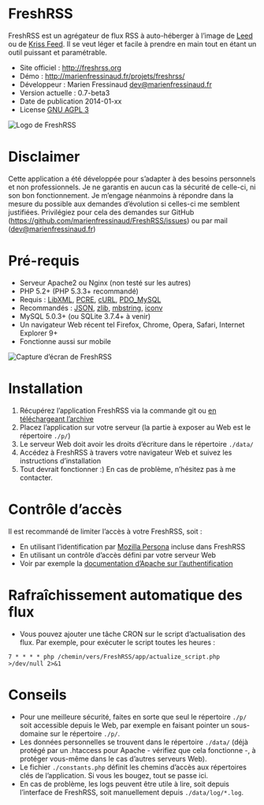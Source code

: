 # FreshRSS
FreshRSS est un agrégateur de flux RSS à auto-héberger à l’image de [Leed](http://projet.idleman.fr/leed/) ou de [Kriss Feed](http://tontof.net/kriss/feed/).
Il se veut léger et facile à prendre en main tout en étant un outil puissant et paramétrable.

* Site officiel : http://freshrss.org
* Démo : http://marienfressinaud.fr/projets/freshrss/
* Développeur : Marien Fressinaud <dev@marienfressinaud.fr>
* Version actuelle : 0.7-beta3
* Date de publication 2014-01-xx
* License [GNU AGPL 3](http://www.gnu.org/licenses/agpl-3.0.html)

![Logo de FreshRSS](http://marienfressinaud.fr/data/images/freshrss/freshrss_title.png)

# Disclaimer
Cette application a été développée pour s’adapter à des besoins personnels et non professionnels.
Je ne garantis en aucun cas la sécurité de celle-ci, ni son bon fonctionnement.
Je m’engage néanmoins à répondre dans la mesure du possible aux demandes d’évolution si celles-ci me semblent justifiées.
Privilégiez pour cela des demandes sur GitHub
(https://github.com/marienfressinaud/FreshRSS/issues) ou par mail (dev@marienfressinaud.fr)

# Pré-requis
* Serveur Apache2 ou Nginx (non testé sur les autres)
* PHP 5.2+ (PHP 5.3.3+ recommandé)
 * Requis : [LibXML](http://php.net/xml), [PCRE](http://php.net/pcre), [cURL](http://php.net/curl), [PDO_MySQL](http://php.net/pdo-mysql)
 * Recommandés : [JSON](http://php.net/json), [zlib](http://php.net/zlib), [mbstring](http://php.net/mbstring), [iconv](http://php.net/iconv)
* MySQL 5.0.3+ (ou SQLite 3.7.4+ à venir)
* Un navigateur Web récent tel Firefox, Chrome, Opera, Safari, Internet Explorer 9+
 * Fonctionne aussi sur mobile

![Capture d’écran de FreshRSS](http://marienfressinaud.fr/data/images/freshrss/freshrss_default-design.png)

# Installation
1. Récupérez l’application FreshRSS via la commande git ou [en téléchargeant l’archive](https://github.com/marienfressinaud/FreshRSS/archive/master.zip)
2. Placez l’application sur votre serveur (la partie à exposer au Web est le répertoire `./p/`)
3. Le serveur Web doit avoir les droits d’écriture dans le répertoire `./data/`
4. Accédez à FreshRSS à travers votre navigateur Web et suivez les instructions d’installation
5. Tout devrait fonctionner :) En cas de problème, n’hésitez pas à me contacter.

# Contrôle d’accès
Il est recommandé de limiter l’accès à votre FreshRSS, soit :
* En utilisant l’identification par [Mozilla Persona](https://login.persona.org/about) incluse dans FreshRSS
* En utilisant un contrôle d’accès défini par votre serveur Web
 * Voir par exemple la [documentation d’Apache sur l’authentification](http://httpd.apache.org/docs/trunk/howto/auth.html)

# Rafraîchissement automatique des flux
* Vous pouvez ajouter une tâche CRON sur le script d’actualisation des flux. Par exemple, pour exécuter le script toutes les heures :

```
7 * * * * php /chemin/vers/FreshRSS/app/actualize_script.php >/dev/null 2>&1
```

# Conseils
* Pour une meilleure sécurité, faites en sorte que seul le répertoire `./p/` soit accessible depuis le Web, par exemple en faisant pointer un sous-domaine sur le répertoire `./p/`.
* Les données personnelles se trouvent dans le répertoire `./data/` (déjà protégé par un .htaccess pour Apache - vérifiez que cela fonctionne -, à protéger vous-même dans le cas d’autres serveurs Web).
* Le fichier `./constants.php` définit les chemins d’accès aux répertoires clés de l’application. Si vous les bougez, tout se passe ici.
* En cas de problème, les logs peuvent être utile à lire, soit depuis l’interface de FreshRSS, soit manuellement depuis `./data/log/*.log`.
